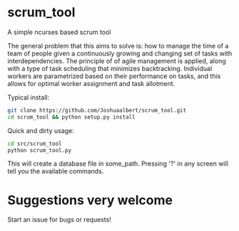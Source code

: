 # scrum_tool
A simple ncurses based scrum tool

The general problem that this aims to solve is: how to manage the time of a team of people given a continuously growing and changing set of tasks with interdependencies.
The principle of of agile management is applied, along with a type of task scheduling that minimizes backtracking.
Individual workers are parametrized based on their performance on tasks, and this allows for optimal worker assignment and task allotment.

Typical install:
``` bash
git clone https://github.com/Joshuaalbert/scrum_tool.git
cd scrum_tool && python setup.py install
```

Quick and dirty usage:
``` bash
cd src/scrum_tool
python scrum_tool.py
```

This will create a database file in some_path. Pressing '?' in any screen will tell you the available commands.

# Suggestions very welcome
Start an issue for bugs or requests!
